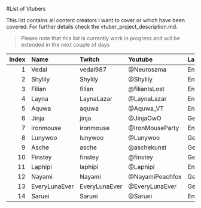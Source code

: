 #List of Vtubers

This list contains all content creators I want to cover or which have been covered. For further details check the vtuber_project_description.md.

> Please note that this list is currently work in progress and will be extended in the next couple of days

|Index|Name|Twitch|Youtube|Language|Done|
|---:|:---|:---|:---|:---|:---:|
|1|Vedal|vedal987|@Neurosama|English|TRUE|
|2|Shylily|Shylily|@Shylily|English|TRUE|
|3|Filian|filian|@filianIsLost|English|FALSE|
|4|Layna|LaynaLazar|@LaynaLazar|English|FALSE|
|5|Aquwa|aquwa|@Aquwa_VT|English|FALSE|
|6|Jinja|jinja|@JinjaOwO|German|FALSE|
|7|ironmouse|ironmouse|@IronMouseParty|English|FALSE|
|8|Lunywoo|lunywoo|@Lunywoo|German|FALSE|
|9|Asche|asche|@aschekunst|German|FALSE|
|10|Finstey|finstey|@finstey|German|FALSE|
|11|Laphipi|laphipi|@Laphipi|English|FALSE|
|12|Nayami|Nayami|@NayamiPeachfox|German|FALSE|
|13|EveryLunaEver|EveryLunaEver|@EveryLunaEver|German|FALSE|
|14|Saruei|Saruei|@Saruei|English|FALSE|